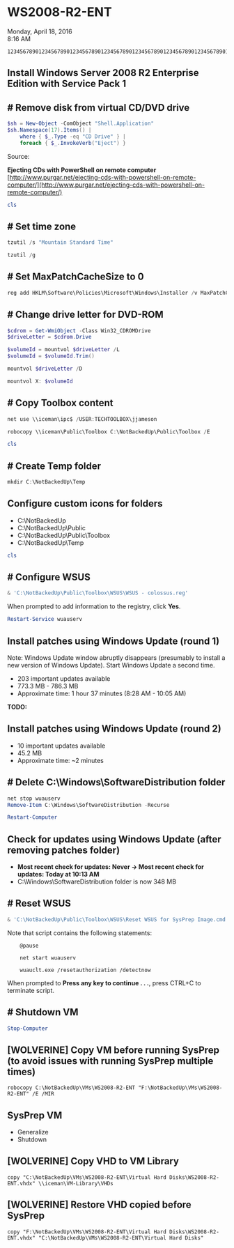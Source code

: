 # WS2008-R2-ENT

Monday, April 18, 2016\
8:16 AM

```Text
12345678901234567890123456789012345678901234567890123456789012345678901234567890
```

## Install Windows Server 2008 R2 Enterprise Edition with Service Pack 1

## # Remove disk from virtual CD/DVD drive

```PowerShell
$sh = New-Object -ComObject "Shell.Application"
$sh.Namespace(17).Items() |
    where { $_.Type -eq "CD Drive" } |
    foreach { $_.InvokeVerb("Eject") }
```

Source:

**Ejecting CDs with PowerShell on remote computer**\
[http://www.purgar.net/ejecting-cds-with-powershell-on-remote-computer/](http://www.purgar.net/ejecting-cds-with-powershell-on-remote-computer/)

```PowerShell
cls
```

## # Set time zone

```PowerShell
tzutil /s "Mountain Standard Time"

tzutil /g
```

## # Set MaxPatchCacheSize to 0

```PowerShell
reg add HKLM\Software\Policies\Microsoft\Windows\Installer /v MaxPatchCacheSize /t REG_DWORD /d 0 /f
```

## # Change drive letter for DVD-ROM

```PowerShell
$cdrom = Get-WmiObject -Class Win32_CDROMDrive
$driveLetter = $cdrom.Drive

$volumeId = mountvol $driveLetter /L
$volumeId = $volumeId.Trim()

mountvol $driveLetter /D

mountvol X: $volumeId
```

## # Copy Toolbox content

```PowerShell
net use \\iceman\ipc$ /USER:TECHTOOLBOX\jjameson

robocopy \\iceman\Public\Toolbox C:\NotBackedUp\Public\Toolbox /E
```

```PowerShell
cls
```

## # Create Temp folder

```PowerShell
mkdir C:\NotBackedUp\Temp
```

## Configure custom icons for folders

- C:\\NotBackedUp
- C:\\NotBackedUp\\Public
- C:\\NotBackedUp\\Public\\Toolbox
- C:\\NotBackedUp\\Temp

```PowerShell
cls
```

## # Configure WSUS

```PowerShell
& 'C:\NotBackedUp\Public\Toolbox\WSUS\WSUS - colossus.reg'
```

When prompted to add information to the registry, click **Yes**.

```PowerShell
Restart-Service wuauserv
```

## Install patches using Windows Update (round 1)

Note: Windows Update window abruptly disappears (presumably to install a new version of Windows Update). Start Windows Update a second time.

- 203 important updates available
- 773.3 MB - 786.3 MB
- Approximate time: 1 hour 37 minutes (8:28 AM - 10:05 AM)

**TODO:**

## Install patches using Windows Update (round 2)

- 10 important updates available
- 45.2 MB
- Approximate time: ~2 minutes

## # Delete C:\\Windows\\SoftwareDistribution folder

```PowerShell
net stop wuauserv
Remove-Item C:\Windows\SoftwareDistribution -Recurse

Restart-Computer
```

## Check for updates using Windows Update (after removing patches folder)

- **Most recent check for updates: Never -> Most recent check for updates: Today at 10:13 AM**
- C:\\Windows\\SoftwareDistribution folder is now 348 MB

## # Reset WSUS

```PowerShell
& 'C:\NotBackedUp\Public\Toolbox\WSUS\Reset WSUS for SysPrep Image.cmd'
```

Note that script contains the following statements:

```Console
    @pause

    net start wuauserv

    wuauclt.exe /resetauthorization /detectnow
```

When prompted to **Press any key to continue . . .**, press CTRL+C to terminate script.

## # Shutdown VM

```PowerShell
Stop-Computer
```

## [WOLVERINE] Copy VM before running SysPrep (to avoid issues with running SysPrep multiple times)

```Console
robocopy C:\NotBackedUp\VMs\WS2008-R2-ENT "F:\NotBackedUp\VMs\WS2008-R2-ENT" /E /MIR
```

## SysPrep VM

- Generalize
- Shutdown

## [WOLVERINE] Copy VHD to VM Library

```Console
copy "C:\NotBackedUp\VMs\WS2008-R2-ENT\Virtual Hard Disks\WS2008-R2-ENT.vhdx" \\iceman\VM-Library\VHDs
```

## [WOLVERINE] Restore VHD copied before SysPrep

```Console
copy "F:\NotBackedUp\VMs\WS2008-R2-ENT\Virtual Hard Disks\WS2008-R2-ENT.vhdx" "C:\NotBackedUp\VMs\WS2008-R2-ENT\Virtual Hard Disks"
```
